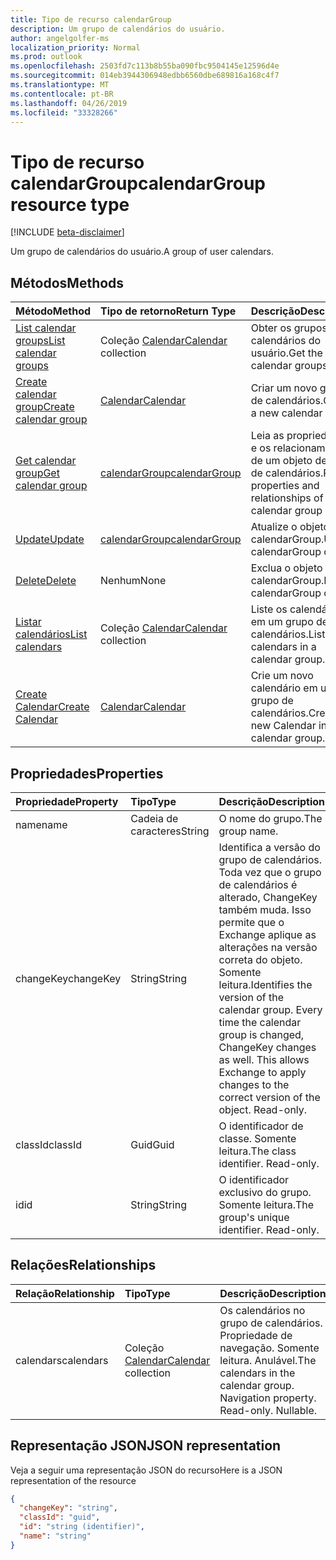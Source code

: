```yaml
---
title: Tipo de recurso calendarGroup
description: Um grupo de calendários do usuário.
author: angelgolfer-ms
localization_priority: Normal
ms.prod: outlook
ms.openlocfilehash: 2503fd7c113b8b55ba090fbc9504145e12596d4e
ms.sourcegitcommit: 014eb3944306948edbb6560dbe689816a168c4f7
ms.translationtype: MT
ms.contentlocale: pt-BR
ms.lasthandoff: 04/26/2019
ms.locfileid: "33328266"
---
```

# <a name="calendargroup-resource-type"></a><span data-ttu-id="33e40-103">Tipo de recurso calendarGroup</span><span class="sxs-lookup"><span data-stu-id="33e40-103">calendarGroup resource type</span></span>

[!INCLUDE [beta-disclaimer](../../includes/beta-disclaimer.md)]

<span data-ttu-id="33e40-104">Um grupo de calendários do usuário.</span><span class="sxs-lookup"><span data-stu-id="33e40-104">A group of user calendars.</span></span>

## <a name="methods"></a><span data-ttu-id="33e40-105">Métodos</span><span class="sxs-lookup"><span data-stu-id="33e40-105">Methods</span></span>

| <span data-ttu-id="33e40-106">Método</span><span class="sxs-lookup"><span data-stu-id="33e40-106">Method</span></span>                                                      | <span data-ttu-id="33e40-107">Tipo de retorno</span><span class="sxs-lookup"><span data-stu-id="33e40-107">Return Type</span></span>                        | <span data-ttu-id="33e40-108">Descrição</span><span class="sxs-lookup"><span data-stu-id="33e40-108">Description</span></span>                                                   |
| :---------------------------------------------------------- | :--------------------------------- | :------------------------------------------------------------ |
| [<span data-ttu-id="33e40-109">List calendar groups</span><span class="sxs-lookup"><span data-stu-id="33e40-109">List calendar groups</span></span>](../api/user-list-calendargroups.md)  | <span data-ttu-id="33e40-110">Coleção [Calendar](calendar.md)</span><span class="sxs-lookup"><span data-stu-id="33e40-110">[Calendar](calendar.md) collection</span></span> | <span data-ttu-id="33e40-111">Obter os grupos de calendários do usuário.</span><span class="sxs-lookup"><span data-stu-id="33e40-111">Get the user's calendar groups.</span></span>                               |
| [<span data-ttu-id="33e40-112">Create calendar group</span><span class="sxs-lookup"><span data-stu-id="33e40-112">Create calendar group</span></span>](../api/user-post-calendargroups.md) | [<span data-ttu-id="33e40-113">Calendar</span><span class="sxs-lookup"><span data-stu-id="33e40-113">Calendar</span></span>](calendar.md)            | <span data-ttu-id="33e40-114">Criar um novo grupo de calendários.</span><span class="sxs-lookup"><span data-stu-id="33e40-114">Create a new calendar group.</span></span>                                  |
| [<span data-ttu-id="33e40-115">Get calendar group</span><span class="sxs-lookup"><span data-stu-id="33e40-115">Get calendar group</span></span>](../api/calendargroup-get.md)           | [<span data-ttu-id="33e40-116">calendarGroup</span><span class="sxs-lookup"><span data-stu-id="33e40-116">calendarGroup</span></span>](calendargroup.md)  | <span data-ttu-id="33e40-117">Leia as propriedades e os relacionamentos de um objeto de grupo de calendários.</span><span class="sxs-lookup"><span data-stu-id="33e40-117">Read properties and relationships of a calendar group object.</span></span> |
| [<span data-ttu-id="33e40-118">Update</span><span class="sxs-lookup"><span data-stu-id="33e40-118">Update</span></span>](../api/calendargroup-update.md)                    | [<span data-ttu-id="33e40-119">calendarGroup</span><span class="sxs-lookup"><span data-stu-id="33e40-119">calendarGroup</span></span>](calendargroup.md)  | <span data-ttu-id="33e40-120">Atualize o objeto calendarGroup.</span><span class="sxs-lookup"><span data-stu-id="33e40-120">Update calendarGroup object.</span></span>                                  |
| [<span data-ttu-id="33e40-121">Delete</span><span class="sxs-lookup"><span data-stu-id="33e40-121">Delete</span></span>](../api/calendargroup-delete.md)                    | <span data-ttu-id="33e40-122">Nenhum</span><span class="sxs-lookup"><span data-stu-id="33e40-122">None</span></span>                               | <span data-ttu-id="33e40-123">Exclua o objeto calendarGroup.</span><span class="sxs-lookup"><span data-stu-id="33e40-123">Delete calendarGroup object.</span></span>                                  |
| [<span data-ttu-id="33e40-124">Listar calendários</span><span class="sxs-lookup"><span data-stu-id="33e40-124">List calendars</span></span>](../api/calendargroup-list-calendars.md)    | <span data-ttu-id="33e40-125">Coleção [Calendar](calendar.md)</span><span class="sxs-lookup"><span data-stu-id="33e40-125">[Calendar](calendar.md) collection</span></span> | <span data-ttu-id="33e40-126">Liste os calendários em um grupo de calendários.</span><span class="sxs-lookup"><span data-stu-id="33e40-126">List calendars in a calendar group.</span></span>                           |
| [<span data-ttu-id="33e40-127">Create Calendar</span><span class="sxs-lookup"><span data-stu-id="33e40-127">Create Calendar</span></span>](../api/calendargroup-post-calendars.md)   | [<span data-ttu-id="33e40-128">Calendar</span><span class="sxs-lookup"><span data-stu-id="33e40-128">Calendar</span></span>](calendar.md)            | <span data-ttu-id="33e40-129">Crie um novo calendário em um grupo de calendários.</span><span class="sxs-lookup"><span data-stu-id="33e40-129">Create a new Calendar in a calendar group.</span></span>                    |

## <a name="properties"></a><span data-ttu-id="33e40-130">Propriedades</span><span class="sxs-lookup"><span data-stu-id="33e40-130">Properties</span></span>

| <span data-ttu-id="33e40-131">Propriedade</span><span class="sxs-lookup"><span data-stu-id="33e40-131">Property</span></span>  | <span data-ttu-id="33e40-132">Tipo</span><span class="sxs-lookup"><span data-stu-id="33e40-132">Type</span></span>   | <span data-ttu-id="33e40-133">Descrição</span><span class="sxs-lookup"><span data-stu-id="33e40-133">Description</span></span>                                                                                                                                                                                               |
| :-------- | :----- | :-------------------------------------------------------------------------------------------------------------------------------------------------------------------------------------------------------- |
| <span data-ttu-id="33e40-134">name</span><span class="sxs-lookup"><span data-stu-id="33e40-134">name</span></span>      | <span data-ttu-id="33e40-135">Cadeia de caracteres</span><span class="sxs-lookup"><span data-stu-id="33e40-135">String</span></span> | <span data-ttu-id="33e40-136">O nome do grupo.</span><span class="sxs-lookup"><span data-stu-id="33e40-136">The group name.</span></span>                                                                                                                                                                                           |
| <span data-ttu-id="33e40-137">changeKey</span><span class="sxs-lookup"><span data-stu-id="33e40-137">changeKey</span></span> | <span data-ttu-id="33e40-138">String</span><span class="sxs-lookup"><span data-stu-id="33e40-138">String</span></span> | <span data-ttu-id="33e40-p101">Identifica a versão do grupo de calendários. Toda vez que o grupo de calendários é alterado, ChangeKey também muda. Isso permite que o Exchange aplique as alterações na versão correta do objeto. Somente leitura.</span><span class="sxs-lookup"><span data-stu-id="33e40-p101">Identifies the version of the calendar group. Every time the calendar group is changed, ChangeKey changes as well. This allows Exchange to apply changes to the correct version of the object. Read-only.</span></span> |
| <span data-ttu-id="33e40-143">classId</span><span class="sxs-lookup"><span data-stu-id="33e40-143">classId</span></span>   | <span data-ttu-id="33e40-144">Guid</span><span class="sxs-lookup"><span data-stu-id="33e40-144">Guid</span></span>   | <span data-ttu-id="33e40-p102">O identificador de classe. Somente leitura.</span><span class="sxs-lookup"><span data-stu-id="33e40-p102">The class identifier. Read-only.</span></span>                                                                                                                                                                          |
| <span data-ttu-id="33e40-147">id</span><span class="sxs-lookup"><span data-stu-id="33e40-147">id</span></span>        | <span data-ttu-id="33e40-148">String</span><span class="sxs-lookup"><span data-stu-id="33e40-148">String</span></span> | <span data-ttu-id="33e40-p103">O identificador exclusivo do grupo. Somente leitura.</span><span class="sxs-lookup"><span data-stu-id="33e40-p103">The group's unique identifier. Read-only.</span></span>                                                                                                                                                                 |

## <a name="relationships"></a><span data-ttu-id="33e40-151">Relações</span><span class="sxs-lookup"><span data-stu-id="33e40-151">Relationships</span></span>

| <span data-ttu-id="33e40-152">Relação</span><span class="sxs-lookup"><span data-stu-id="33e40-152">Relationship</span></span> | <span data-ttu-id="33e40-153">Tipo</span><span class="sxs-lookup"><span data-stu-id="33e40-153">Type</span></span>                               | <span data-ttu-id="33e40-154">Descrição</span><span class="sxs-lookup"><span data-stu-id="33e40-154">Description</span></span>                                                                    |
| :----------- | :--------------------------------- | :----------------------------------------------------------------------------- |
| <span data-ttu-id="33e40-155">calendars</span><span class="sxs-lookup"><span data-stu-id="33e40-155">calendars</span></span>    | <span data-ttu-id="33e40-156">Coleção [Calendar](calendar.md)</span><span class="sxs-lookup"><span data-stu-id="33e40-156">[Calendar](calendar.md) collection</span></span> | <span data-ttu-id="33e40-p104">Os calendários no grupo de calendários. Propriedade de navegação. Somente leitura. Anulável.</span><span class="sxs-lookup"><span data-stu-id="33e40-p104">The calendars in the calendar group. Navigation property. Read-only. Nullable.</span></span> |

## <a name="json-representation"></a><span data-ttu-id="33e40-161">Representação JSON</span><span class="sxs-lookup"><span data-stu-id="33e40-161">JSON representation</span></span>

<span data-ttu-id="33e40-162">Veja a seguir uma representação JSON do recurso</span><span class="sxs-lookup"><span data-stu-id="33e40-162">Here is a JSON representation of the resource</span></span>

<!-- {
  "blockType": "resource",
  "optionalProperties": [
    "calendars"
  ],
  "keyProperty": "id",
  "@odata.type": "microsoft.graph.calendarGroup"
}-->

```json
{
  "changeKey": "string",
  "classId": "guid",
  "id": "string (identifier)",
  "name": "string"
}
```

<!-- uuid: 8fcb5dbc-d5aa-4681-8e31-b001d5168d79
2015-10-25 14:57:30 UTC -->

<!--
{
  "type": "#page.annotation",
  "description": "calendarGroup resource",
  "keywords": "",
  "section": "documentation",
  "tocPath": "",
  "suppressions": []
}
-->
